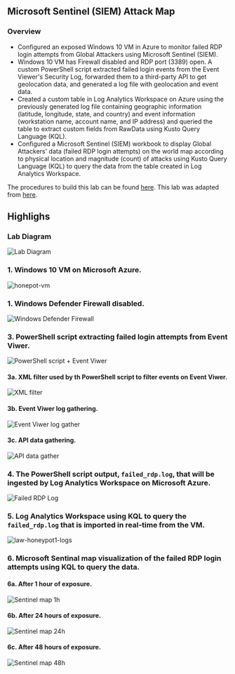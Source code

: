 ## Microsoft Sentinel (SIEM) Attack Map
### Overview
- Configured an exposed Windows 10 VM in Azure to monitor failed RDP login attempts from Global Attackers using Microsoft Sentinel (SIEM).
- Windows 10 VM has Firewall disabled and RDP port (3389) open. A custom PowerShell script extracted failed login events from the Event Viewer's Security Log, forwarded them to a third-party API to get geolocation data, and generated a log file with geolocation and event data.
- Created a custom table in Log Analytics Workspace on Azure using the previously generated log file containing geographic information (latitude, longitude, state, and country) and event information (workstation name, account name, and IP address) and queried the table to extract custom fields from RawData using Kusto Query Language (KQL).
- Configured a Microsoft Sentinel (SIEM) workbook to display Global Attackers' data (failed RDP login attempts) on the world map according to physical location and magnitude (count) of attacks using Kusto Query Language (KQL) to query the data from the table created in Log Analytics Workspace.

The procedures to build this lab can be found [here](https://github.com/robsann/AzureSentinelSIEMAttackMap/blob/main/procedure.md). This lab was adapted from [here](https://www.youtube.com/watch?v=RoZeVbbZ0o0&t=1544s&ab_channel=JoshMadakor-Tech%2CEducation%2CCareer).

## Highlighs
### Lab Diagram
<img src="images/diagram.png" title="Lab Diagram"/>

### 1. Windows 10 VM on Microsoft Azure.
<img src="images/1-honeypot-vm.png" title="honepot-vm"/>

### 1. Windows Defender Firewall disabled.
<img src="images/2-windows-firewall.png" title="Windows Defender Firewall"/>

### 3. PowerShell script extracting failed login attempts from Event Viwer.
<img src="images/3-powershell-script.png" title="PowerShell script + Event Viwer"/>

#### 3a. XML filter used by th PowerShell script to filter events on Event Viwer.
<img src="images/3a-xml-filter.png" title="XML filter"/>

#### 3b. Event Viwer log gathering.
<img src="images/3b-event-viwer-log-gather.png" title="Event Viwer log gather"/>

#### 3c. API data gathering.
<img src="images/3c-api-data-gather.png" title="API data gather"/>

### 4. The PowerShell script output, `failed_rdp.log`, that will be ingested by Log Analytics Workspace on Microsoft Azure.
<img src="images/4-failed_rdp.log.png" title="Failed RDP Log"/>

### 5. Log Analytics Workspace using KQL to query the `failed_rdp.log` that is imported in real-time from the VM.
<img src="images/5-law-honeypot1-logs.png" title="law-honeypot1-logs"/>

### 6. Microsoft Sentinal map visualization of the failed RDP login attempts using KQL to query the data.
#### 6a. After 1 hour of exposure.
<img src="images/6a-sentinel-map-1h.png" title="Sentinel map 1h"/>

#### 6b. After 24 hours of exposure.
<img src="images/6b-sentinel-map-24h.png" title="Sentinel map 24h"/>

#### 6c. After 48 hours of exposure.
<img src="images/6c-sentinel-map-48h.png" title="Sentinel map 48h"/>
